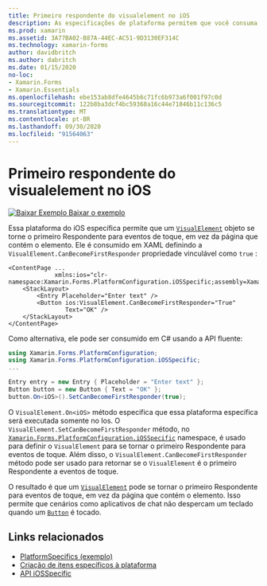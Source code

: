 ```yaml
---
title: Primeiro respondente do visualelement no iOS
description: As especificações de plataforma permitem que você consuma a funcionalidade que só está disponível em uma plataforma específica, sem implementar renderizadores ou efeitos personalizados. Este artigo explica como consumir a plataforma do iOS específica que permite que um objeto do Visualelement se torne o primeiro Respondente para eventos de toque.
ms.prod: xamarin
ms.assetid: 3A77BA02-B87A-44EC-AC51-9D3130EF314C
ms.technology: xamarin-forms
author: davidbritch
ms.author: dabritch
ms.date: 01/15/2020
no-loc:
- Xamarin.Forms
- Xamarin.Essentials
ms.openlocfilehash: ebe153ab8dfe4645b6c71fc6b973a6f001f97c0d
ms.sourcegitcommit: 122b8ba3dcf4bc59368a16c44e71846b11c136c5
ms.translationtype: MT
ms.contentlocale: pt-BR
ms.lasthandoff: 09/30/2020
ms.locfileid: "91564063"
---
```

# <a name="visualelement-first-responder-on-ios"></a>Primeiro respondente do visualelement no iOS

[![Baixar Exemplo](~/media/shared/download.png) Baixar o exemplo](https://docs.microsoft.com/samples/xamarin/xamarin-forms-samples/userinterface-platformspecifics)

Essa plataforma do iOS específica permite que um [`VisualElement`](xref:Xamarin.Forms.VisualElement) objeto se torne o primeiro Respondente para eventos de toque, em vez da página que contém o elemento. Ele é consumido em XAML definindo a `VisualElement.CanBecomeFirstResponder` propriedade vinculável como `true` :

```xaml
<ContentPage ...
             xmlns:ios="clr-namespace:Xamarin.Forms.PlatformConfiguration.iOSSpecific;assembly=Xamarin.Forms.Core">
    <StackLayout>
        <Entry Placeholder="Enter text" />
        <Button ios:VisualElement.CanBecomeFirstResponder="True"
                Text="OK" />
    </StackLayout>
</ContentPage>
```

Como alternativa, ele pode ser consumido em C# usando a API fluente:

```csharp
using Xamarin.Forms.PlatformConfiguration;
using Xamarin.Forms.PlatformConfiguration.iOSSpecific;
...

Entry entry = new Entry { Placeholder = "Enter text" };
Button button = new Button { Text = "OK" };
button.On<iOS>().SetCanBecomeFirstResponder(true);
```

O `VisualElement.On<iOS>` método especifica que essa plataforma específica será executada somente no Ios. O `VisualElement.SetCanBecomeFirstResponder` método, no [`Xamarin.Forms.PlatformConfiguration.iOSSpecific`](xref:Xamarin.Forms.PlatformConfiguration.iOSSpecific) namespace, é usado para definir o `VisualElement` para se tornar o primeiro Respondente para eventos de toque. Além disso, o `VisualElement.CanBecomeFirstResponder` método pode ser usado para retornar se o `VisualElement` é o primeiro Respondente a eventos de toque.

O resultado é que um [`VisualElement`](xref:Xamarin.Forms.VisualElement) pode se tornar o primeiro Respondente para eventos de toque, em vez da página que contém o elemento. Isso permite que cenários como aplicativos de chat não despercam um teclado quando um [`Button`](xref:Xamarin.Forms.Button) é tocado.

## <a name="related-links"></a>Links relacionados

- [PlatformSpecifics (exemplo)](/samples/xamarin/xamarin-forms-samples/userinterface-platformspecifics)
- [Criação de itens específicos à plataforma](~/xamarin-forms/platform/platform-specifics/index.md#creating-platform-specifics)
- [API iOSSpecific](xref:Xamarin.Forms.PlatformConfiguration.iOSSpecific)